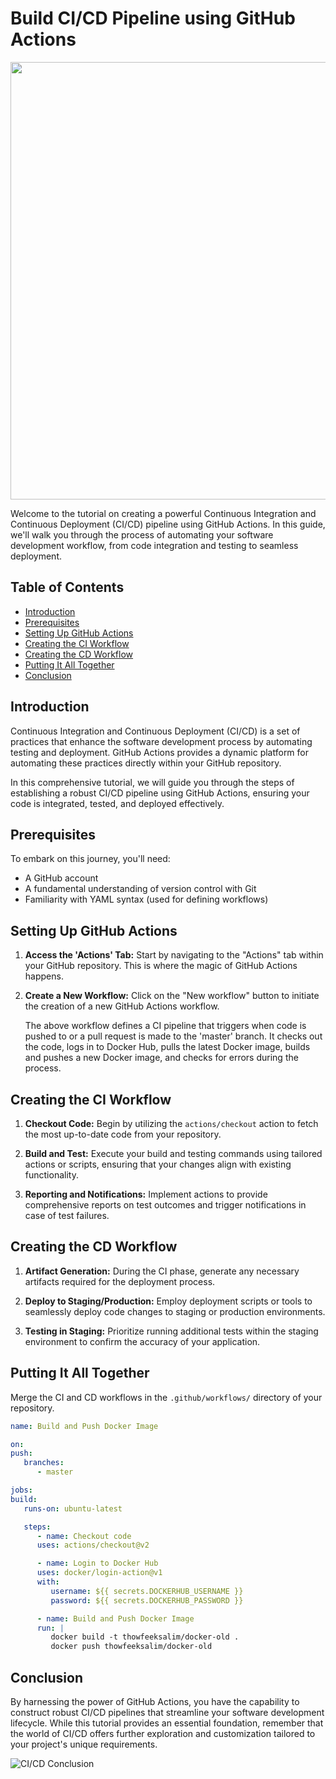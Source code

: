 
# Build CI/CD Pipeline using GitHub Actions 



<p align="center">
   <img src="https://i.ytimg.com/vi/k13j5aKtuDU/maxresdefault.jpg" width="700"  />
</p>


Welcome to the tutorial on creating a powerful Continuous Integration and Continuous Deployment (CI/CD) pipeline using GitHub Actions. In this guide, we'll walk you through the process of automating your software development workflow, from code integration and testing to seamless deployment.

## Table of Contents
- [Introduction](#introduction)
- [Prerequisites](#prerequisites)
- [Setting Up GitHub Actions](#setting-up-github-actions)
- [Creating the CI Workflow](#creating-the-ci-workflow)
- [Creating the CD Workflow](#creating-the-cd-workflow)
- [Putting It All Together](#putting-it-all-together)
- [Conclusion](#conclusion)

## Introduction

Continuous Integration and Continuous Deployment (CI/CD) is a set of practices that enhance the software development process by automating testing and deployment. GitHub Actions provides a dynamic platform for automating these practices directly within your GitHub repository.

In this comprehensive tutorial, we will guide you through the steps of establishing a robust CI/CD pipeline using GitHub Actions, ensuring your code is integrated, tested, and deployed effectively.

## Prerequisites

To embark on this journey, you'll need:

- A GitHub account
- A fundamental understanding of version control with Git
- Familiarity with YAML syntax (used for defining workflows)

## Setting Up GitHub Actions

1. **Access the 'Actions' Tab:**
   Start by navigating to the "Actions" tab within your GitHub repository. This is where the magic of GitHub Actions happens.

2. **Create a New Workflow:**
   Click on the "New workflow" button to initiate the creation of a new GitHub Actions workflow.

   The above workflow defines a CI pipeline that triggers when code is pushed to or a pull request is made to the 'master' branch. It checks out the code, logs in to Docker Hub, pulls the latest Docker image, builds and pushes a new Docker image, and checks for errors during the process.

## Creating the CI Workflow

1. **Checkout Code:**
   Begin by utilizing the `actions/checkout` action to fetch the most up-to-date code from your repository.

2. **Build and Test:**
   Execute your build and testing commands using tailored actions or scripts, ensuring that your changes align with existing functionality.

3. **Reporting and Notifications:**
   Implement actions to provide comprehensive reports on test outcomes and trigger notifications in case of test failures.

## Creating the CD Workflow

1. **Artifact Generation:**
   During the CI phase, generate any necessary artifacts required for the deployment process.

2. **Deploy to Staging/Production:**
   Employ deployment scripts or tools to seamlessly deploy code changes to staging or production environments.

3. **Testing in Staging:**
   Prioritize running additional tests within the staging environment to confirm the accuracy of your application.

## Putting It All Together

Merge the CI and CD workflows in the `.github/workflows/` directory of your repository.


   ```yaml
   name: Build and Push Docker Image

   on:
   push:
      branches:
         - master

   jobs:
   build:
      runs-on: ubuntu-latest

      steps:
         - name: Checkout code
         uses: actions/checkout@v2

         - name: Login to Docker Hub
         uses: docker/login-action@v1
         with:
            username: ${{ secrets.DOCKERHUB_USERNAME }}
            password: ${{ secrets.DOCKERHUB_PASSWORD }}

         - name: Build and Push Docker Image
         run: |
            docker build -t thowfeeksalim/docker-old .
            docker push thowfeeksalim/docker-old
   ```
   

## Conclusion

By harnessing the power of GitHub Actions, you have the capability to construct robust CI/CD pipelines that streamline your software development lifecycle. While this tutorial provides an essential foundation, remember that the world of CI/CD offers further exploration and customization tailored to your project's unique requirements.


![CI/CD Conclusion](https://miro.medium.com/v2/resize:fit:1400/1*1u_tn1HTmdi_zYEox2cTVA.gif)

```
